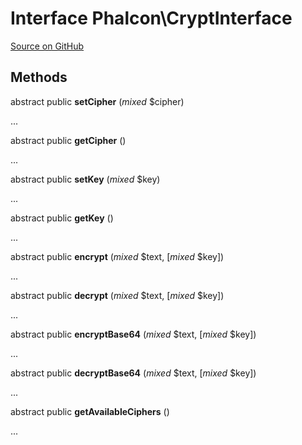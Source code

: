 # Interface **Phalcon\CryptInterface**

<a href="https://github.com/phalcon/cphalcon/tree/v3.4.0/phalcon/cryptinterface.zep" class="btn btn-default btn-sm">Source on GitHub</a>

## Methods
abstract public  **setCipher** (*mixed* $cipher)

...


abstract public  **getCipher** ()

...


abstract public  **setKey** (*mixed* $key)

...


abstract public  **getKey** ()

...


abstract public  **encrypt** (*mixed* $text, [*mixed* $key])

...


abstract public  **decrypt** (*mixed* $text, [*mixed* $key])

...


abstract public  **encryptBase64** (*mixed* $text, [*mixed* $key])

...


abstract public  **decryptBase64** (*mixed* $text, [*mixed* $key])

...


abstract public  **getAvailableCiphers** ()

...


